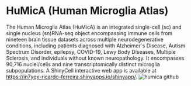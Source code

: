 # HuMicA (Human Microglia Atlas)

The Human Microglia Atlas (HuMicA) is an integrated single-cell (sc) and single nucleus (sn)RNA-seq object encompassing immune cells from nineteen brain tissue datasets across multiple neurodegenerative conditions, including patients diagnosed with Alzheimer´s Disease, Autism Spectrum Disorder, epilepsy, COVID-19, Lewy Body Diseases, Multiple Sclerosis, and individuals without known neuropathology. It encompasses 90,716 nuclei/cells and nine transcriptomically distinct microglia subpopulations. A ShinyCell interactive web app is available at https://in7yqx-ricardo-ferreira.shinyapps.io/shinyapp/. 
![humica github](https://github.com/RicardoMartins-Ferreira/HuMicA/assets/77279874/231c40cb-6037-41c3-8eb5-6680bcfaab55)





